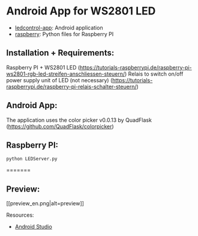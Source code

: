 Android App for WS2801 LED
======

* [ledcontrol-app](ledcontrol-app/): Android application
* [raspberry](raspberry/): Python files for Raspberry PI

## Installation + Requirements:
Raspberry PI + WS2801 LED (https://tutorials-raspberrypi.de/raspberry-pi-ws2801-rgb-led-streifen-anschliessen-steuern/)
Relais to switch on/off power supply unit of LED (not necessary) (https://tutorials-raspberrypi.de/raspberry-pi-relais-schalter-steuern/)

## Android App:
The application uses the color picker v0.0.13 by QuadFlask (https://github.com/QuadFlask/colorpicker)

## Raspberry PI:
```
python LEDServer.py
```

=======
## Preview:
[[preview_en.png|alt=preview]]

Resources:
* [Android Studio](https://developer.android.com/studio/index.html)
